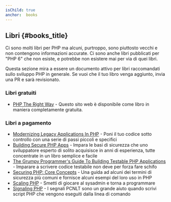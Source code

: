```yaml
---
isChild: true
anchor:  books
---
```


## Libri {#books_title}

Ci sono molti libri per PHP ma alcuni, purtroppo, sono piuttosto vecchi e non
contengono informazioni accurate. Ci sono anche libri pubblicati per "PHP 6"
che non esiste, e potrebbe non esistere mai per via di quei libri.

Questa sezione mira a essere un documento attivo per libri raccomandati sullo
sviluppo PHP in generale. Se vuoi che il tuo libro venga aggiunto, invia una PR
e sarà revisionato.

### Libri gratuiti

* [PHP The Right Way](https://leanpub.com/phptherightway/) - Questo sito web è
disponibile come libro in maniera completamente gratuita.

### Libri a pagamento

* [Modernizing Legacy Applications In PHP](https://leanpub.com/mlaphp) - Poni il tuo codice sotto controllo con una serie di passi piccoli e specifici
* [Building Secure PHP Apps](https://leanpub.com/buildingsecurephpapps) - Impara le basi di sicurezza che uno sviluppatore esperto di solito acquisisce in anni di esperienza, tutte concentrate in un libro semplice e facile
* [The Grumpy Programmer's Guide To Building Testable PHP Applications](https://leanpub.com/grumpy-testing) - Imparare a scrivere codice testabile non deve per forza fare schifo
* [Securing PHP: Core Concepts](https://leanpub.com/securingphp-coreconcepts) - Una guida ad alcuni dei termini di sicurezza più comuni e fornisce alcuni esempi del loro uso in PHP
* [Scaling PHP](https://leanpub.com/scalingphp) - Smetti di giocare al sysadmin e torna a programmare
* [Signaling PHP](https://leanpub.com/signalingphp) - I segnali PCNLT sono un grande aiuto quando scrivi script PHP che vengono eseguiti dalla linea di comando
